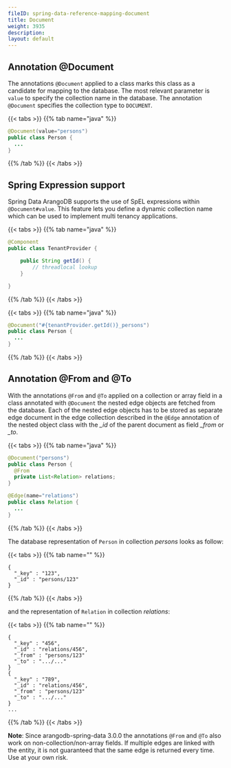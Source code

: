 ```yaml
---
fileID: spring-data-reference-mapping-document
title: Document
weight: 3935
description: 
layout: default
---
```

## Annotation @Document

The annotations `@Document` applied to a class marks this class as a candidate for mapping to the database. The most relevant parameter is `value` to specify the collection name in the database. The annotation `@Document` specifies the collection type to `DOCUMENT`.

{{< tabs >}}
{{% tab name="java" %}}
```java
@Document(value="persons")
public class Person {
  ...
}
```
{{% /tab %}}
{{< /tabs >}}

## Spring Expression support

Spring Data ArangoDB supports the use of SpEL expressions within `@Document#value`. This feature lets you define a dynamic collection name which can be used to implement multi tenancy applications.

{{< tabs >}}
{{% tab name="java" %}}
```java
@Component
public class TenantProvider {

	public String getId() {
		// threadlocal lookup
	}

}
```
{{% /tab %}}
{{< /tabs >}}

{{< tabs >}}
{{% tab name="java" %}}
```java
@Document("#{tenantProvider.getId()}_persons")
public class Person {
  ...
}
```
{{% /tab %}}
{{< /tabs >}}

## Annotation @From and @To

With the annotations `@From` and `@To` applied on a collection or array field in a class annotated with `@Document` the nested edge objects are fetched from the database. Each of the nested edge objects has to be stored as separate edge document in the edge collection described in the `@Edge` annotation of the nested object class with the _\_id_ of the parent document as field _\_from_ or _\_to_.

{{< tabs >}}
{{% tab name="java" %}}
```java
@Document("persons")
public class Person {
  @From
  private List<Relation> relations;
}

@Edge(name="relations")
public class Relation {
  ...
}
```
{{% /tab %}}
{{< /tabs >}}

The database representation of `Person` in collection _persons_ looks as follow:

{{< tabs >}}
{{% tab name="" %}}
```
{
  "_key" : "123",
  "_id" : "persons/123"
}
```
{{% /tab %}}
{{< /tabs >}}

and the representation of `Relation` in collection _relations_:

{{< tabs >}}
{{% tab name="" %}}
```
{
  "_key" : "456",
  "_id" : "relations/456",
  "_from" : "persons/123"
  "_to" : ".../..."
}
{
  "_key" : "789",
  "_id" : "relations/456",
  "_from" : "persons/123"
  "_to" : ".../..."
}
...
```
{{% /tab %}}
{{< /tabs >}}

**Note**: Since arangodb-spring-data 3.0.0 the annotations `@From` and `@To` also work on non-collection/non-array fields. If multiple edges are linked with the entity, it is not guaranteed that the same edge is returned every time. Use at your own risk.
